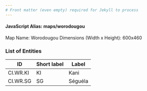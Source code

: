 ```yaml
---
# Front matter (even empty) required for Jekyll to process
---
```


#### JavaScript Alias: maps/worodougou

Map Name: Worodougou
Dimensions (Width x Height): 600x460

### List of Entities

ID | Short label | Label
---|---|---|
CI.WR.KI|KI|Kani
CI.WR.SG|SG|Séguéla
